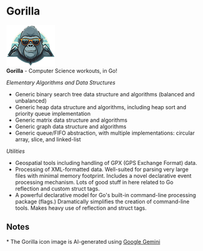 <!--
Copyright (c) 2024 Thomas Mikalsen. Subject to the MIT License 
-->
Gorilla
=======

![alt gorilla](./gorilla-icon.png)<br>
**Gorilla** - Computer Science workouts, in Go!

*Elementary Algorithms and Data Structures*
- Generic binary search tree data structure and algorithms (balanced and unbalanced)
- Generic heap data structure and algorithms, including heap sort and priority queue implementation
- Generic matrix data structure and algorithms
- Generic graph data structure and algorithms
- Generic queue/FIFO abstraction, with multiple implementations: circular array, slice, and linked-list

*Utilities*
- Geospatial tools including handling of GPX (GPS Exchange Format) data.
- Processing of XML-formatted data. Well-suited for parsing very large files with minimal memory footprint. Includes a novel declarative event processing mechanism. Lots of good stuff in here related to Go reflection and custom struct tags.
- A powerful declarative model for Go's built-in command-line processing package (flags.) Dramatically simplifies the creation of command-line tools. Makes heavy use of reflection and struct tags.


Notes
-----

\* The Gorilla icon image is AI-generated using [Google Gemini](https://gemini.google.com/)